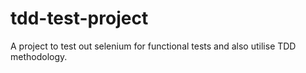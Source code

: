 # tdd-test-project
A project to test out selenium for functional tests and also utilise TDD methodology.
